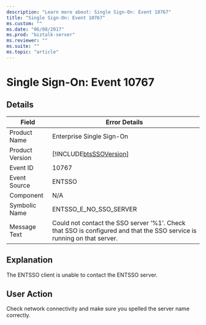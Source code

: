 ```yaml
---
description: "Learn more about: Single Sign-On: Event 10767"
title: "Single Sign-On: Event 10767"
ms.custom: ""
ms.date: "06/08/2017"
ms.prod: "biztalk-server"
ms.reviewer: ""
ms.suite: ""
ms.topic: "article"
---
```

# Single Sign-On: Event 10767
## Details  
  
| Field | Error Details |
|-----------------|-------------------------------------------------------------------------------------------------------------------------|
|  Product Name   |                                                Enterprise Single Sign-On                                                |
| Product Version |                               [!INCLUDE[btsSSOVersion](../includes/btsssoversion-md.md)]                                |
|    Event ID     |                                                          10767                                                          |
|  Event Source   |                                                         ENTSSO                                                          |
|    Component    |                                                           N/A                                                           |
|  Symbolic Name  |                                                 ENTSSO_E_NO_SSO_SERVER                                                  |
|  Message Text   | Could not contact the SSO server ‘%1’. Check that SSO is configured and that the SSO service is running on that server. |
  
## Explanation  
 The ENTSSO client is unable to contact the ENTSSO server.  
  
## User Action  
 Check network connectivity and make sure you spelled the server name correctly.
